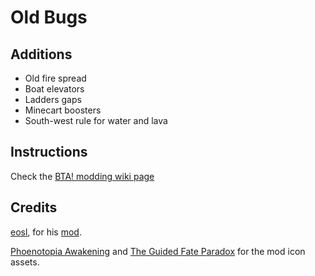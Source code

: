 # Old Bugs

## Additions

* Old fire spread
* Boat elevators
* Ladders gaps
* Minecart boosters
* South-west rule for water and lava

## Instructions

Check the [BTA! modding wiki page](https://bta.miraheze.org/wiki/Modding)

## Credits

[eosl](https://github.com/EOfSL), for his [mod](https://github.com/EOfSL/bta-old-nostalgic-bugs).

[Phoenotopia Awakening](https://www.spriters-resource.com/pc_computer/phoenotopiaawakening/sheet/159524/) and [The Guided Fate Paradox](https://www.spriters-resource.com/playstation_3/theguidedfateparadox/sheet/62135/) for the mod icon assets.
